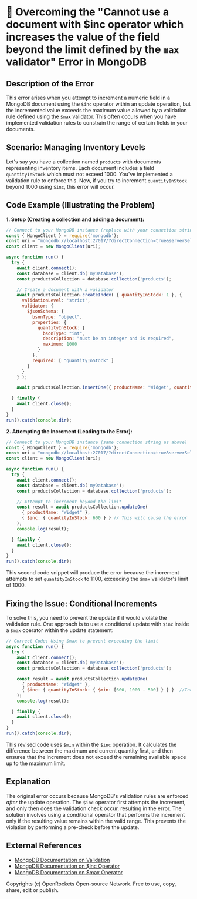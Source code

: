 # 🐞 Overcoming the "Cannot use a document with $inc operator which increases the value of the field beyond the limit defined by the `max` validator" Error in MongoDB


## Description of the Error

This error arises when you attempt to increment a numeric field in a MongoDB document using the `$inc` operator within an update operation, but the incremented value exceeds the maximum value allowed by a validation rule defined using the `$max` validator.  This often occurs when you have implemented validation rules to constrain the range of certain fields in your documents.

## Scenario: Managing Inventory Levels

Let's say you have a collection named `products` with documents representing inventory items.  Each document includes a field `quantityInStock` which must not exceed 1000. You've implemented a validation rule to enforce this.  Now, if you try to increment `quantityInStock` beyond 1000 using `$inc`, this error will occur.

## Code Example (Illustrating the Problem)

**1. Setup (Creating a collection and adding a document):**

```javascript
// Connect to your MongoDB instance (replace with your connection string)
const { MongoClient } = require('mongodb');
const uri = "mongodb://localhost:27017/?directConnection=true&serverSelectionTimeoutMS=2000&appName=mongosh+1.10.1"; // Replace with your connection string
const client = new MongoClient(uri);

async function run() {
  try {
    await client.connect();
    const database = client.db('myDatabase');
    const productsCollection = database.collection('products');

    // Create a document with a validator
    await productsCollection.createIndex( { quantityInStock: 1 }, {
      validationLevel: 'strict',
      validator: {
        $jsonSchema: {
          bsonType: "object",
          properties: {
            quantityInStock: {
              bsonType: "int",
              description: "must be an integer and is required",
              maximum: 1000
            }
          },
          required: [ "quantityInStock" ]
        }
      }
    } );

    await productsCollection.insertOne({ productName: "Widget", quantityInStock: 500 });

  } finally {
    await client.close();
  }
}
run().catch(console.dir);
```

**2.  Attempting the Increment (Leading to the Error):**

```javascript
// Connect to your MongoDB instance (same connection string as above)
const { MongoClient } = require('mongodb');
const uri = "mongodb://localhost:27017/?directConnection=true&serverSelectionTimeoutMS=2000&appName=mongosh+1.10.1"; // Replace with your connection string
const client = new MongoClient(uri);

async function run() {
  try {
    await client.connect();
    const database = client.db('myDatabase');
    const productsCollection = database.collection('products');

    // Attempt to increment beyond the limit
    const result = await productsCollection.updateOne(
      { productName: "Widget" },
      { $inc: { quantityInStock: 600 } } // This will cause the error
    );
    console.log(result);

  } finally {
    await client.close();
  }
}
run().catch(console.dir);
```

This second code snippet will produce the error because the increment attempts to set `quantityInStock` to 1100, exceeding the `$max` validator's limit of 1000.

## Fixing the Issue:  Conditional Increments

To solve this, you need to prevent the update if it would violate the validation rule.  One approach is to use a conditional update with `$inc` inside a `$max` operator within the update statement:


```javascript
// Correct Code: Using $max to prevent exceeding the limit
async function run() {
  try {
    await client.connect();
    const database = client.db('myDatabase');
    const productsCollection = database.collection('products');

    const result = await productsCollection.updateOne(
      { productName: "Widget" },
      { $inc: { quantityInStock: { $min: [600, 1000 - 500] } } }  //Increment is limited to avoid exceeding 1000
    );
    console.log(result);

  } finally {
    await client.close();
  }
}
run().catch(console.dir);
```

This revised code uses `$min` within the `$inc` operation. It calculates the difference between the maximum and current quantity first, and then ensures that the increment does not exceed the remaining available space up to the maximum limit.


## Explanation

The original error occurs because MongoDB's validation rules are enforced *after* the update operation.  The `$inc` operator first attempts the increment, and only then does the validation check occur, resulting in the error. The solution involves using a conditional operator that performs the increment only if the resulting value remains within the valid range. This prevents the violation by performing a pre-check before the update.

## External References

* [MongoDB Documentation on Validation](https://www.mongodb.com/docs/manual/core/data-validation/)
* [MongoDB Documentation on $inc Operator](https://www.mongodb.com/docs/manual/reference/operator/update/inc/)
* [MongoDB Documentation on $max Operator](https://www.mongodb.com/docs/manual/reference/operator/aggregation/max/)


Copyrights (c) OpenRockets Open-source Network. Free to use, copy, share, edit or publish.

